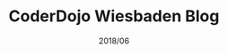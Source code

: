 ---
title: "CoderDojo Wiesbaden Blog"
description: "Beatiful blog for Wiesbaden's CoderDojo."
image: ""
link: "https://archive.koenidv.de/cdwi.blog/"
tags: ["Web", "Jekyll"]
date: "2018/06"
---